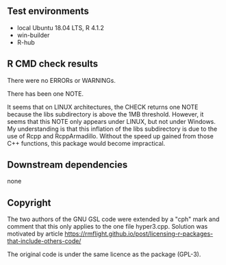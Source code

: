 ## Test environments
* local Ubuntu 18.04 LTS, R 4.1.2
* win-builder 
* R-hub

## R CMD check results
There were no ERRORs or WARNINGs.

There has been one NOTE. 

It seems that on LINUX architectures, the CHECK returns one NOTE because the libs subdirectory is above the 1MB threshold. However, it seems that this NOTE only appears under LINUX, but not under Windows.
My understanding is that this inflation of the libs subdirectory is due to the use of Rcpp and RcppArmadillo. Without the speed up gained from those C++ functions, this package would become impractical.

## Downstream dependencies
none

## Copyright
The two authors of the GNU GSL code were extended by a "cph" mark and comment that this only applies to the one file hyper3.cpp. Solution was motivated by article https://rmflight.github.io/post/licensing-r-packages-that-include-others-code/

The original code is under the same licence as the package (GPL-3).